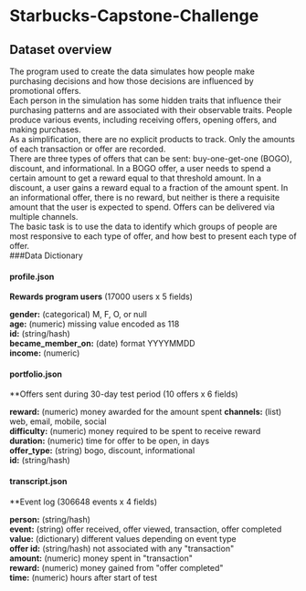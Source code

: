 # Starbucks-Capstone-Challenge  
## Dataset overview
The program used to create the data simulates how people make purchasing decisions and how those decisions are influenced by promotional offers.  
Each person in the simulation has some hidden traits that influence their purchasing patterns and are associated with their observable traits. People produce various events, including receiving offers, opening offers, and making purchases.   
As a simplification, there are no explicit products to track. Only the amounts of each transaction or offer are recorded.  
There are three types of offers that can be sent: buy-one-get-one (BOGO), discount, and informational. In a BOGO offer, a user needs to spend a certain amount to get a reward equal to that threshold amount. In a discount, a user gains a reward equal to a fraction of the amount spent. In an informational offer, there is no reward, but neither is there a requisite amount that the user is expected to spend. Offers can be delivered via multiple channels.  
The basic task is to use the data to identify which groups of people are most responsive to each type of offer, and how best to present each type of offer.  
###Data Dictionary   
 #### profile.json
 **Rewards program users** (17000 users x 5 fields)
 
 **gender:** (categorical) M, F, O, or null  
 **age:** (numeric) missing value encoded as 118  
 **id:** (string/hash)  
 **became_member_on:** (date) format YYYYMMDD  
 **income:** (numeric)  
 
 #### portfolio.json
 **Offers sent during 30-day test period (10 offers x 6 fields)
 
 **reward:** (numeric) money awarded for the amount spent 
 **channels:** (list) web, email, mobile, social  
 **difficulty:** (numeric) money required to be spent to receive reward    
 **duration:** (numeric) time for offer to be open, in days    
 **offer_type:** (string) bogo, discount, informational    
 **id:** (string/hash)    
 
 #### transcript.json 
 **Event log (306648 events x 4 fields) 
 
 **person:** (string/hash)    
 **event:** (string) offer received, offer viewed, transaction, offer completed    
 **value:** (dictionary) different values depending on event type    
 **offer id:** (string/hash) not associated with any "transaction"    
 **amount:** (numeric) money spent in "transaction"    
 **reward:** (numeric) money gained from "offer completed"    
 **time:** (numeric) hours after start of test    
